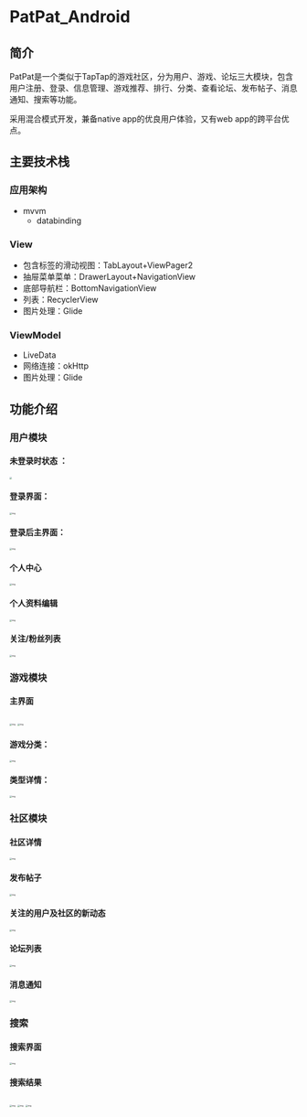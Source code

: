 # PatPat_Android

## 简介
PatPat是一个类似于TapTap的游戏社区，分为用户、游戏、论坛三大模块，包含用户注册、登录、信息管理、游戏推荐、排行、分类、查看论坛、发布帖子、消息通知、搜索等功能。

采用混合模式开发，兼备native app的优良用户体验，又有web app的跨平台优点。

## 主要技术栈

### 应用架构

-   mvvm
    -   databinding

### View

-   包含标签的滑动视图：TabLayout+ViewPager2
-   抽屉菜单菜单：DrawerLayout+NavigationView
-   底部导航栏：BottomNavigationView
-   列表：RecyclerView
-   图片处理：Glide

### ViewModel

-   LiveData
-   网络连接：okHttp
-   图片处理：Glide

## 功能介绍

### 用户模块

#### 未登录时状态 ：

<img src="https://gitee.com/lin_po_sheng/android-study/raw/master/202207182123760.jpg" style="zoom:25%;" />

#### 登录界面：

<img src="https://gitee.com/lin_po_sheng/android-study/raw/master/202207182129028.jpg" alt="img" style="zoom:25%;" />

#### 登录后主界面：

<img src="https://gitee.com/lin_po_sheng/android-study/raw/master/202207182129573.jpg" alt="img" style="zoom:25%;" />

#### 个人中心

<img src="https://gitee.com/lin_po_sheng/android-study/raw/master/202207182135327.jpg" alt="img" style="zoom:25%;" />

#### 个人资料编辑

<img src="https://gitee.com/lin_po_sheng/android-study/raw/master/202207182135132.jpg" alt="img" style="zoom:25%;" />

#### 关注/粉丝列表

<img src="https://gitee.com/lin_po_sheng/android-study/raw/master/202207182137231.jpg" alt="img" style="zoom:25%;" />

### 游戏模块

#### 主界面

<img src="https://gitee.com/lin_po_sheng/android-study/raw/master/202207182137133.jpeg" alt="img" style="zoom:25%;" />

<img src="https://gitee.com/lin_po_sheng/android-study/raw/master/202207182130928.jpg" alt="img" style="zoom:25%;" />

#### 游戏分类：

<img src="https://gitee.com/lin_po_sheng/android-study/raw/master/202207182132213.jpg" alt="img" style="zoom:25%;" />

#### 类型详情：

<img src="https://gitee.com/lin_po_sheng/android-study/raw/master/202207182132310.jpg" alt="img" style="zoom:25%;" />

### 社区模块

#### 社区详情

<img src="https://gitee.com/lin_po_sheng/android-study/raw/master/202207182139881.jpg" alt="img" style="zoom:25%;" />

#### 发布帖子

<img src="https://gitee.com/lin_po_sheng/android-study/raw/master/202207182152445.jpg" alt="img" style="zoom:25%;" />

#### 关注的用户及社区的新动态

<img src="https://gitee.com/lin_po_sheng/android-study/raw/master/202207182140580.jpg" alt="img" style="zoom:25%;" />

#### 论坛列表

<img src="https://gitee.com/lin_po_sheng/android-study/raw/master/202207182141748.jpg" alt="img" style="zoom:25%;" />

#### 消息通知

<img src="https://gitee.com/lin_po_sheng/android-study/raw/master/202207182141724.jpg" alt="img" style="zoom:25%;" />

### 搜索

#### 搜索界面

<img src="https://gitee.com/lin_po_sheng/android-study/raw/master/202207182201493.jpg" alt="img" style="zoom:25%;" />

#### 搜索结果

<img src="https://gitee.com/lin_po_sheng/android-study/raw/master/202207182201256.jpg" alt="img" style="zoom:25%;" />

<img src="https://gitee.com/lin_po_sheng/android-study/raw/master/202207182202381.jpg" alt="img" style="zoom:25%;" />

<img src="https://gitee.com/lin_po_sheng/android-study/raw/master/202207182202669.jpg" alt="img" style="zoom:25%;" />